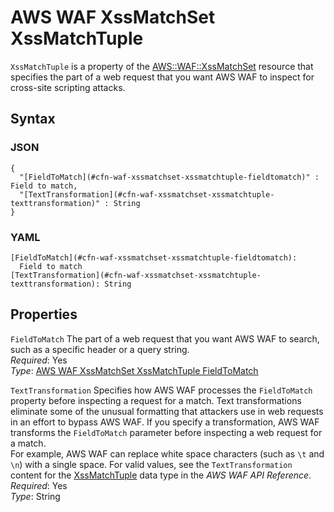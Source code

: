 # AWS WAF XssMatchSet XssMatchTuple<a name="aws-properties-waf-xssmatchset-xssmatchtuple"></a>

`XssMatchTuple` is a property of the [AWS::WAF::XssMatchSet](aws-resource-waf-xssmatchset.md) resource that specifies the part of a web request that you want AWS WAF to inspect for cross\-site scripting attacks\.

## Syntax<a name="w4ab1c21c14e2131b5"></a>

### JSON<a name="aws-properties-waf-xssmatchset-xssmatchtuple-syntax.json"></a>

```
{
  "[FieldToMatch](#cfn-waf-xssmatchset-xssmatchtuple-fieldtomatch)" : Field to match,
  "[TextTransformation](#cfn-waf-xssmatchset-xssmatchtuple-texttransformation)" : String
}
```

### YAML<a name="aws-properties-waf-xssmatchset-xssmatchtuple-syntax.yaml"></a>

```
[FieldToMatch](#cfn-waf-xssmatchset-xssmatchtuple-fieldtomatch):
  Field to match
[TextTransformation](#cfn-waf-xssmatchset-xssmatchtuple-texttransformation): String
```

## Properties<a name="w4ab1c21c14e2131b7"></a>

`FieldToMatch`  <a name="cfn-waf-xssmatchset-xssmatchtuple-fieldtomatch"></a>
The part of a web request that you want AWS WAF to search, such as a specific header or a query string\.  
*Required*: Yes  
*Type*: [AWS WAF XssMatchSet XssMatchTuple FieldToMatch](aws-properties-waf-xssmatchset-xssmatchtuple-fieldtomatch.md)

`TextTransformation`  <a name="cfn-waf-xssmatchset-xssmatchtuple-texttransformation"></a>
Specifies how AWS WAF processes the `FieldToMatch` property before inspecting a request for a match\. Text transformations eliminate some of the unusual formatting that attackers use in web requests in an effort to bypass AWS WAF\. If you specify a transformation, AWS WAF transforms the `FieldToMatch` parameter before inspecting a web request for a match\.  
For example, AWS WAF can replace white space characters \(such as `\t` and `\n`\) with a single space\. For valid values, see the `TextTransformation` content for the [XssMatchTuple](https://docs.aws.amazon.com/waf/latest/APIReference/API_XssMatchTuple.html) data type in the *AWS WAF API Reference*\.  
*Required*: Yes  
*Type*: String